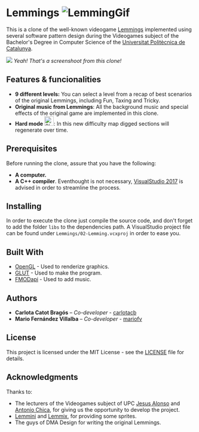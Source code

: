 # Lemmings ![LemmingGif](https://github.com/carlotacb/Lemmings/blob/master/Lemmings/images/readme/lemming.gif)

This is a clone of the well-known videogame [Lemmings](https://en.wikipedia.org/wiki/Lemmings_(video_game)) implemented using several software pattern design during the Videogames subject of the Bachelor's Degree in Computer Science of the [Universitat Politècnica de Catalunya](https://www.upc.edu/ca). 


![](https://github.com/carlotacb/Lemmings/blob/master/Lemmings/images/readme/demo.png)
*Yeah! That's a screenshoot from this clone!*


## Features & funcionalities
- **9 different levels:** You can select a level from a recap of best scenarios of the original Lemmings, including Fun, Taxing and Tricky.
- **Original music from Lemmings**: All the background music and special effects of the original game are implemented in this clone.
- **Hard mode** <img src="https://github.com/carlotacb/Lemmings/blob/master/Lemmings/images/readme/skull_readme.png" alt="Skull" height="25"/>: In this new difficulty map digged sections will regenerate over time.

## Prerequisites

Before running the clone, assure that you have the following:

- **A computer.**
- **A C++ compiler**. Eventhought is not necessary, [VisualStudio 2017](https://www.visualstudio.com/es/downloads/) is advised in order to streamline the process.

## Installing

In order to execute the clone just compile the source code, and don't forget to add the folder ``libs`` to the dependencies path. A VisualStudio project file can be found under `Lemmings/02-Lemming.vcxproj` in order to ease you.


## Built With

* [OpenGL](https://www.opengl.org/) - Used to renderize graphics. 
* [GLUT](https://www.opengl.org/resources/libraries/glut/) - Used to make the program.
* [FMODapi](https://www.fmod.com/) - Used to add music.


## Authors

* **Carlota Catot Bragós** – _Co-developer_ - [carlotacb](https://github.com/carlotacb)
* **Mario Fernández Villalba** – _Co-developer_ - [mariofv](https://github.com/mariofv)


## License

This project is licensed under the MIT License - see the [LICENSE](https://github.com/carlotacb/Lemmings/blob/master/LICENSE) file for details.

## Acknowledgments

Thanks to:
- The lecturers of the Videogames subject of UPC [Jesus Alonso](http://www.cs.upc.edu/~jalonso/) and [Antonio Chica](http://futur.upc.edu/AntonioChicaCalaf), for giving us the opportunity to develop the project.
- [Lemmini](http://lemmini.de/) and [Lemmix](http://ericenzwaan.nl/eric/lemmings/lemmix.htm), for providing some sprites.
- The guys of DMA Design for writing the original Lemmings.

